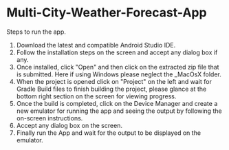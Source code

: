 # Multi-City-Weather-Forecast-App
Steps to run the app.
1. Download the latest and compatible Android Studio IDE.
2. Follow the installation steps on the screen and accept any dialog box if any.
3. Once installed, click "Open" and then click on the extracted zip file that is submitted. Here if using Windows please neglect the _MacOsX folder.
4. When the project is opened click on "Project" on the left and wait for Gradle Build files to finish building the project, please glance at the bottom right section on the screen for viewing progress.
5. Once the build is completed, click on the Device Manager and create a new emulator for running the app and seeing the output by following the on-screen instructions.
6. Accept any dialog box on the screen. 
7. Finally run the App and wait for the output to be displayed on the emulator. 
